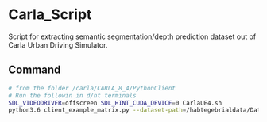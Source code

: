# Carla_Script
Script for extracting semantic segmentation/depth prediction dataset out of Carla Urban Driving Simulator.

## Command

```bash
# from the folder /carla/CARLA_8_4/PythonClient
# Run the followin in d/nt terminals
SDL_VIDEODRIVER=offscreen SDL_HINT_CUDA_DEVICE=0 CarlaUE4.sh
python3.6 client_example_matrix.py --dataset-path=/habtegebrialdata/Datasets/carla
```
